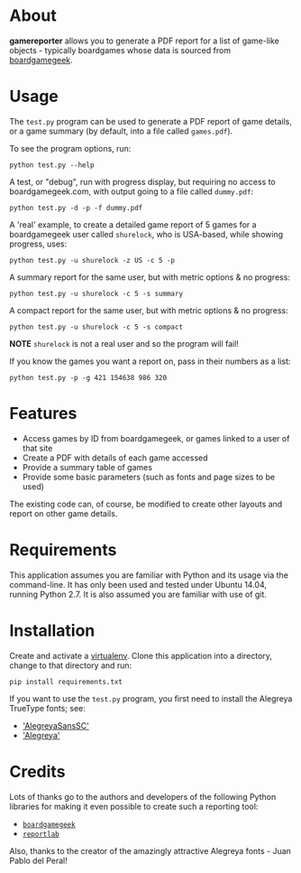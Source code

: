 # About

**gamereporter** allows you to generate a PDF report for a list of game-like
objects - typically boardgames whose data is sourced from 
[boardgamegeek](http://www.boardgamegeek.com).

# Usage

The `test.py` program can be used to generate a PDF report of game details, or
a game summary (by default, into a file called `games.pdf`).

To see the program options, run:

    python test.py --help
    
A test, or "debug", run with progress display, but requiring no access to 
boardgamegeek.com, with output going to a file called `dummy.pdf`:

    python test.py -d -p -f dummy.pdf

A 'real' example, to create a detailed game report of 5 games for a boardgamegeek 
user called `shurelock`, who is USA-based, while showing progress, uses:

    python test.py -u shurelock -z US -c 5 -p

A summary report for the same user, but with metric options & no progress:

    python test.py -u shurelock -c 5 -s summary
    
A compact report for the same user, but with metric options & no progress:

    python test.py -u shurelock -c 5 -s compact

**NOTE** `shurelock` is not a real user and so the program will fail!
    
If you know the games you want a report on, pass in their numbers as a list:

    python test.py -p -g 421 154638 986 320

# Features

- Access games by ID from boardgamegeek, or games linked to a user of that site
- Create a PDF with details of each game accessed
- Provide a summary table of games
- Provide some basic parameters (such as fonts and page sizes to be used)

The existing code can, of course, be modified to create other layouts and report
on other game details.

# Requirements

This application assumes you are familiar with Python and its usage via the
command-line.  It has only been used and tested under Ubuntu 14.04, running
Python 2.7.  It is also assumed you are familiar with use of git.

# Installation

Create and activate a [virtualenv](https://virtualenv.pypa.io/en/stable/). 
Clone this application into a directory, change to that directory and run:

    pip install requirements.txt

If you want to use the `test.py` program, you first need to install the Alegreya
TrueType fonts; see:

- ['AlegreyaSansSC'](http://www.1001freefonts.com/alegreya_sans_sc.font)
- ['Alegreya'](https://fontlibrary.org/en/font/alegreya)

# Credits

Lots of thanks go to the authors and developers of the following Python 
libraries for making it even possible to create such a reporting tool:
- [`boardgamegeek`](https://github.com/lcosmin/boardgamegeek)
- [`reportlab`](http://www.reportlab.com/opensource/)

Also, thanks to the creator of the amazingly attractive Alegreya fonts - 
 Juan Pablo del Peral!

